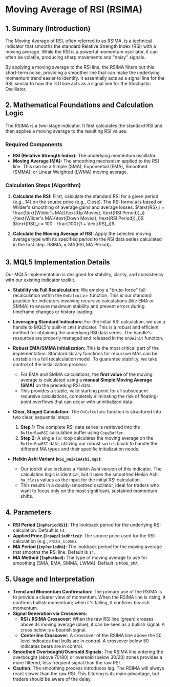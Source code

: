 # Moving Average of RSI (RSIMA)

## 1. Summary (Introduction)

The Moving Average of RSI, often referred to as RSIMA, is a technical indicator that smooths the standard Relative Strength Index (RSI) with a moving average. While the RSI is a powerful momentum oscillator, it can often be volatile, producing sharp movements and "noisy" signals.

By applying a moving average to the RSI line, the RSIMA filters out this short-term noise, providing a smoother line that can make the underlying momentum trend easier to identify. It essentially acts as a signal line for the RSI, similar to how the %D line acts as a signal line for the Stochastic Oscillator.

## 2. Mathematical Foundations and Calculation Logic

The RSIMA is a two-stage indicator. It first calculates the standard RSI and then applies a moving average to the resulting RSI values.

### Required Components

- **RSI (Relative Strength Index):** The underlying momentum oscillator.
- **Moving Average (MA):** The smoothing mechanism applied to the RSI line. This can be a Simple (SMA), Exponential (EMA), Smoothed (SMMA), or Linear Weighted (LWMA) moving average.

### Calculation Steps (Algorithm)

1. **Calculate the RSI:** First, calculate the standard RSI for a given period (e.g., 14) on the source price (e.g., Close). The RSI formula is based on Wilder's smoothing of average gains and average losses.
   $\text{RS}_i = \frac{\text{Wilder's MA}(\text{Up Moves}, \text{RSI Period})_i}{\text{Wilder's MA}(\text{Down Moves}, \text{RSI Period})_i}$
   $\text{RSI}_i = 100 - \frac{100}{1 + \text{RS}_i}$

2. **Calculate the Moving Average of RSI:** Apply the selected moving average type with its specified period to the RSI data series calculated in the first step.
   $\text{RSIMA}_i = \text{MA}(\text{RSI}, \text{MA Period})_i$

## 3. MQL5 Implementation Details

Our MQL5 implementation is designed for stability, clarity, and consistency with our existing indicator toolkit.

- **Stability via Full Recalculation:** We employ a "brute-force" full recalculation within the `OnCalculate` function. This is our standard practice for indicators involving recursive calculations (like EMA or SMMA) to ensure maximum stability and prevent errors during timeframe changes or history loading.

- **Leveraging Standard Indicators:** For the initial RSI calculation, we use a handle to MQL5's built-in `iRSI` indicator. This is a robust and efficient method for obtaining the underlying RSI data series. The handle's resources are properly managed and released in the `OnDeinit` function.

- **Robust EMA/SMMA Initialization:** This is the most critical part of the implementation. Standard library functions for recursive MAs can be unstable in a full recalculation model. To guarantee stability, we take control of the initialization process:

  - For EMA and SMMA calculations, the **first value** of the moving average is calculated using a **manual Simple Moving Average (SMA)** on the preceding RSI data.
  - This provides a stable, valid starting point for all subsequent recursive calculations, completely eliminating the risk of floating-point overflows that can occur with uninitialized data.

- **Clear, Staged Calculation:** The `OnCalculate` function is structured into two clear, sequential steps:

  1. **Step 1:** The complete RSI data series is retrieved into the `BufferRawRSI` calculation buffer using `CopyBuffer`.
  2. **Step 2:** A single `for` loop calculates the moving average on the `BufferRawRSI` data, utilizing our robust `switch` block to handle the different MA types and their specific initialization needs.

- **Heikin Ashi Variant (`RSI_HeikinAshi.mq5`):**
  - Our toolkit also includes a Heikin Ashi version of this indicator. The calculation logic is identical, but it uses the smoothed Heikin Ashi `ha_close` values as the input for the initial RSI calculation.
  - This results in a doubly-smoothed oscillator, ideal for traders who want to focus only on the most significant, sustained momentum shifts.

## 4. Parameters

- **RSI Period (`InpPeriodRSI`):** The lookback period for the underlying RSI calculation. Default is `14`.
- **Applied Price (`InpAppliedPrice`):** The source price used for the RSI calculation (e.g., `PRICE_CLOSE`).
- **MA Period (`InpPeriodMA`):** The lookback period for the moving average that smooths the RSI line. Default is `14`.
- **MA Method (`InpMethod`):** The type of moving average to use for smoothing (SMA, EMA, SMMA, LWMA). Default is `MODE_SMA`.

## 5. Usage and Interpretation

- **Trend and Momentum Confirmation:** The primary use of the RSIMA is to provide a clearer view of momentum. When the RSIMA line is rising, it confirms bullish momentum; when it's falling, it confirms bearish momentum.
- **Signal Generation via Crossovers:**
  - **RSI / RSIMA Crossover:** When the raw RSI line (green) crosses above its moving average (blue), it can be seen as a bullish signal. A cross below is a bearish signal.
  - **Centerline Crossover:** A crossover of the RSIMA line above the 50 level indicates that bulls are in control. A crossover below 50 indicates bears are in control.
- **Smoothed Overbought/Oversold Signals:** The RSIMA line entering the overbought (above 70/80) or oversold (below 30/20) zones provides a more filtered, less frequent signal than the raw RSI.
- **Caution:** The smoothing process introduces lag. The RSIMA will always react slower than the raw RSI. This filtering is its main advantage, but traders should be aware of the delay.

